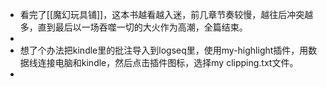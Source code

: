- 看完了[[魔幻玩具铺]]，这本书越看越入迷，前几章节奏较慢，越往后冲突越多，直到最后以一场吞噬一切的大火作为高潮，全篇结束。
-
- 想了个办法把kindle里的批注导入到logseq里，使用my-highlight插件，用数据线连接电脑和kindle，然后点击插件图标，选择my clipping.txt文件。
-